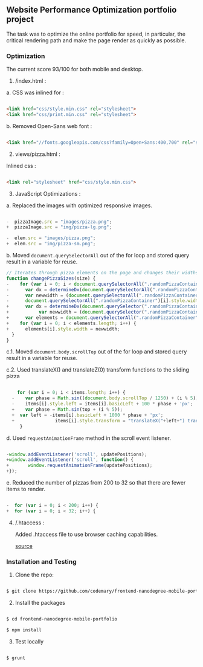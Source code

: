 ## Website Performance Optimization portfolio project

The task was to optimize the online portfolio for speed, in particular, the critical rendering path and make the page render as quickly as possible.

### Optimization

 The current score 93/100 for both mobile and desktop.

1. /index.html :

  a. CSS was inlined for :

 ```html

 <link href="css/style.min.css" rel="stylesheet">
 <link href="css/print.min.css" rel="stylesheet">

 ```  

 b. Removed Open-Sans web font :

 ```html

 <link href="//fonts.googleapis.com/css?family=Open+Sans:400,700" rel="stylesheet">

 ```

2. views/pizza.html :

  Inlined css :

  ```html

  <link rel="stylesheet" href="css/style.min.css">

  ```

3. JavaScript Optimizations :

  a. Replaced the images with optimized responsive images.

  ```js

  -  pizzaImage.src = "images/pizza.png";
  +  pizzaImage.src = "img/pizza-lg.png";

  -  elem.src = "images/pizza.png";
  +  elem.src = "img/pizza-sm.png";

  ```

  b. Moved `document.querySelectorAll` out of the for loop and stored query result in a variable for reuse.

  ```js
  // Iterates through pizza elements on the page and changes their widths
  function changePizzaSizes(size) {
  -    for (var i = 0; i < document.querySelectorAll(".randomPizzaContainer").length; i++) {
  -      var dx = determineDx(document.querySelectorAll(".randomPizzaContainer")[i], size);
  -      var newwidth = (document.querySelectorAll(".randomPizzaContainer")[i].offsetWidth + dx) + 'px';
  -      document.querySelectorAll(".randomPizzaContainer")[i].style.width = newwidth;
  +      var dx = determineDx(document.querySelector(".randomPizzaContainer"), size);
  +           var newwidth = (document.querySelector(".randomPizzaContainer").offsetWidth + dx) + 'px';
  +      var elements = document.querySelectorAll(".randomPizzaContainer");
  +    for (var i = 0; i < elements.length; i++) {
  +      elements[i].style.width = newwidth;
    }
  }

  ```

  c.1. Moved `document.body.scrollTop` out of the for loop and stored query result in a variable for reuse.

  c.2. Used translateX() and translateZ(0) transform functions to the sliding pizza

  ```js

      for (var i = 0; i < items.length; i++) {
    -    var phase = Math.sin((document.body.scrollTop / 1250) + (i % 5));
    -    items[i].style.left = items[i].basicLeft + 100 * phase + 'px';
    +    var phase = Math.sin(top + (i % 5));
    +  var left = -items[i].basicLeft + 1000 * phase + 'px';
    +               items[i].style.transform = "translateX("+left+") translateZ(0)";
       }

  ```

  d. Used `requestAnimationFrame` method in the scroll event listener.

  ```js

  -window.addEventListener('scroll', updatePositions);
  +window.addEventListener('scroll', function() {
  +       window.requestAnimationFrame(updatePositions);
  +});

  ```

  e. Reduced the number of pizzas from 200 to 32 so that there are fewer items to render.

  ```js

  -  for (var i = 0; i < 200; i++) {
  +  for (var i = 0; i < 32; i++) {

  ```
4. /.htaccess :

    Added .htaccess file to use browser caching capabilities.

    [source](https://www.garron.me/en/bits/apache-htaccess-add-cache-control-header-file-type.html)
    

### Installation and Testing

1. Clone the repo:

  ```bash

  $ git clone https://github.com/codemary/frontend-nanodegree-mobile-portfolio

  ```

2. Install the packages

  ```bash

  $ cd frontend-nanodegree-mobile-portfolio

  $ npm install

  ```

3. Test locally

  ```bash

  $ grunt

  ```
